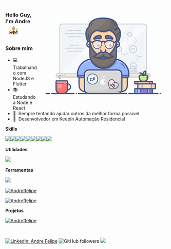 

<!--
**Andreffelipe/Andreffelipe** is a ✨ _special_ ✨ repository because its `README.md` (this file) appears on your GitHub profile.

Here are some ideas to get you started:

- 🔭 I’m currently working on ...
- 🌱 I’m currently learning ...
- 👯 I’m looking to collaborate on ...
- 🤔 I’m looking for help with ...
- 💬 Ask me about ...
- 📫 How to reach me: ...
- 😄 Pronouns: ...
- ⚡ Fun fact: ...
-->

<img align="right" width="400" height="300" src="./img/programmer.gif">

### Hello Guy, I'm Andre  <img src="./img/drum.gif" width="50">

### Sobre mim

- 💻&nbsp; Trabalhando com NodeJS e Flutter
- 📚&nbsp; Estudando a Node e React
- 💜&nbsp; Sempre tentando ajudar outros da melhor forma possível
- 🧒&nbsp; Desenvolvedor em Keepin Automação Residencial

**Skills**

<img src="https://img.shields.io/badge/JavaScript-5C2D91?style=for-the-badge&logo=javascript&logoColor=white"><img src="https://img.shields.io/badge/TypeScript-007ACC?style=for-the-badge&logo=typescript&logoColor=white"><img src="https://img.shields.io/badge/Node.js-43853D?style=for-the-badge&logo=node.js&logoColor=white"><img src="https://img.shields.io/badge/Go-00ADD8?style=for-the-badge&logo=go&logoColor=white"><img src="https://img.shields.io/badge/Dart-000000?style=for-the-badge&logo=dart&logoColor=white"><img src="https://img.shields.io/badge/PostgreSQL-316192?style=for-the-badge&logo=postgresql&logoColor=white"><img src="https://img.shields.io/badge/MongoDB-4EA94B?style=for-the-badge&logo=mongodb&logoColor=white"><img src="https://img.shields.io/badge/Docker-2496ED?style=for-the-badge&logo=docker&logoColor=white"><img src="https://img.shields.io/badge/Git-E34F26?style=for-the-badge&logo=git&logoColor=white">


**Utilidades**

<img src="https://img.shields.io/badge/Insomnia-6603FC?style=for-the-badge&logo=insomnia&logoColor=white">

**Ferramentas**

<img src="https://img.shields.io/badge/Visual%20Studio%20Code-ffffff?style=for-the-badge&logo=visual-studio-code&logoColor=blue">

 
<br/>

[![Andreffelipe](https://github-readme-stats.vercel.app/api?username=Andreffelipe&theme=dracula)](https://github.com/Andreffelipe/)

[![Andreffelipe](https://github-readme-stats.vercel.app/api/top-langs/?username=Andreffelipe&hide=html&layout=compact&theme=dracula)](https://github.com/Andreffelipe/)

**Projetos**

[![Andreffelipe](https://github-readme-stats.vercel.app/api/pin/?username=Andreffelipe&repo=starwars-api&theme=dracula)](https://github.com/Andreffelipe/starwars-api)

<br/>

[![Linkedin: Andre Felipe](https://img.shields.io/badge/-andrefelipe-blue?style=flat-square&logo=Linkedin&logoColor=white&link=https://www.linkedin.com/in/andre-felipe-4a0029115/)](https://www.linkedin.com/in/andre-felipe-4a0029115/)
![GitHub followers](https://img.shields.io/github/followers/Andreffelipe?label=Follow&style=social)
![](https://visitor-badge.glitch.me/badge?page_id=Andreffelipe.Andreffelipe)
